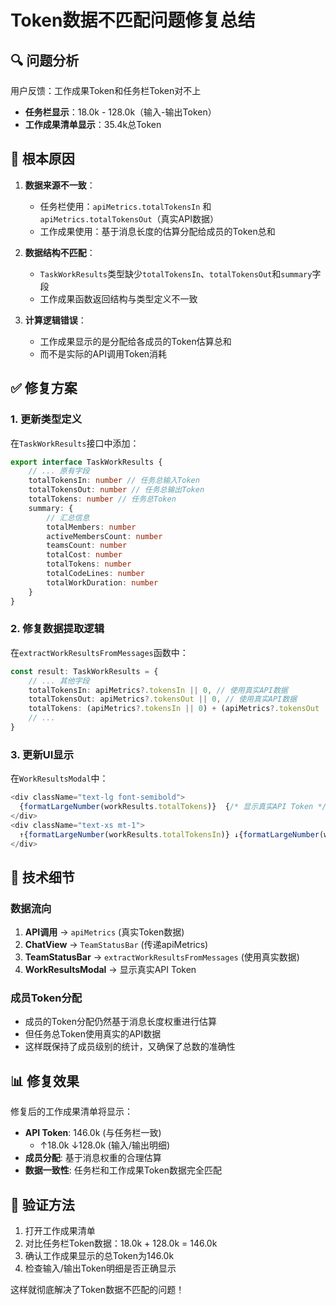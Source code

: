 # Token数据不匹配问题修复总结

## 🔍 问题分析

用户反馈：工作成果Token和任务栏Token对不上

- **任务栏显示**：18.0k - 128.0k（输入-输出Token）
- **工作成果清单显示**：35.4k总Token

## 🎯 根本原因

1. **数据来源不一致**：

    - 任务栏使用：`apiMetrics.totalTokensIn` 和 `apiMetrics.totalTokensOut`（真实API数据）
    - 工作成果使用：基于消息长度的估算分配给成员的Token总和

2. **数据结构不匹配**：

    - `TaskWorkResults`类型缺少`totalTokensIn`、`totalTokensOut`和`summary`字段
    - 工作成果函数返回结构与类型定义不一致

3. **计算逻辑错误**：
    - 工作成果显示的是分配给各成员的Token估算总和
    - 而不是实际的API调用Token消耗

## ✅ 修复方案

### 1. 更新类型定义

在`TaskWorkResults`接口中添加：

```typescript
export interface TaskWorkResults {
	// ... 原有字段
	totalTokensIn: number // 任务总输入Token
	totalTokensOut: number // 任务总输出Token
	totalTokens: number // 任务总Token
	summary: {
		// 汇总信息
		totalMembers: number
		activeMembersCount: number
		teamsCount: number
		totalCost: number
		totalTokens: number
		totalCodeLines: number
		totalWorkDuration: number
	}
}
```

### 2. 修复数据提取逻辑

在`extractWorkResultsFromMessages`函数中：

```typescript
const result: TaskWorkResults = {
	// ... 其他字段
	totalTokensIn: apiMetrics?.tokensIn || 0, // 使用真实API数据
	totalTokensOut: apiMetrics?.tokensOut || 0, // 使用真实API数据
	totalTokens: (apiMetrics?.tokensIn || 0) + (apiMetrics?.tokensOut || 0), // 真实总Token
	// ...
}
```

### 3. 更新UI显示

在`WorkResultsModal`中：

```typescript
<div className="text-lg font-semibold">
  {formatLargeNumber(workResults.totalTokens)}  {/* 显示真实API Token */}
</div>
<div className="text-xs mt-1">
  ↑{formatLargeNumber(workResults.totalTokensIn)} ↓{formatLargeNumber(workResults.totalTokensOut)}
</div>
```

## 🔧 技术细节

### 数据流向

1. **API调用** → `apiMetrics` (真实Token数据)
2. **ChatView** → `TeamStatusBar` (传递apiMetrics)
3. **TeamStatusBar** → `extractWorkResultsFromMessages` (使用真实数据)
4. **WorkResultsModal** → 显示真实API Token

### 成员Token分配

- 成员的Token分配仍然基于消息长度权重进行估算
- 但任务总Token使用真实的API数据
- 这样既保持了成员级别的统计，又确保了总数的准确性

## 📊 修复效果

修复后的工作成果清单将显示：

- **API Token**: 146.0k (与任务栏一致)
    - ↑18.0k ↓128.0k (输入/输出明细)
- **成员分配**: 基于消息权重的合理估算
- **数据一致性**: 任务栏和工作成果Token数据完全匹配

## 🎉 验证方法

1. 打开工作成果清单
2. 对比任务栏Token数据：18.0k + 128.0k = 146.0k
3. 确认工作成果显示的总Token为146.0k
4. 检查输入/输出Token明细是否正确显示

这样就彻底解决了Token数据不匹配的问题！
